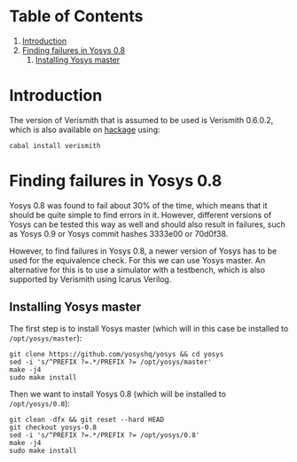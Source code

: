
# Table of Contents

1.  [Introduction](#org2e88aa0)
2.  [Finding failures in Yosys 0.8](#org7368fab)
    1.  [Installing Yosys master](#orgd073682)



<a id="org2e88aa0"></a>

# Introduction

The version of Verismith that is assumed to be used is Verismith 0.6.0.2, which is also available on [hackage](<https://hackage.haskell.org/package/verismith-0.6.0.2>) using:

    cabal install verismith


<a id="org7368fab"></a>

# Finding failures in Yosys 0.8

Yosys 0.8 was found to fail about 30% of the time, which means that it should be quite simple to find errors in it. However, different versions of Yosys can be tested this way as well and should also result in failures, such as Yosys 0.9 or Yosys commit hashes 3333e00 or 70d0f38.

However, to find failures in Yosys 0.8, a newer version of Yosys has to be used for the equivalence check. For this we can use Yosys master. An alternative for this is to use a simulator with a testbench, which is also supported by Verismith using Icarus Verilog.


<a id="orgd073682"></a>

## Installing Yosys master

The first step is to install Yosys master (which will in this case be installed to `/opt/yosys/master`):

    git clone https://github.com/yosyshq/yosys && cd yosys
    sed -i 's/^PREFIX ?=.*/PREFIX ?= /opt/yosys/master'
    make -j4
    sudo make install

Then we want to install Yosys 0.8 (which will be installed to `/opt/yosys/0.8`):

    git clean -dfx && git reset --hard HEAD
    git checkout yosys-0.8
    sed -i 's/^PREFIX ?=.*/PREFIX ?= /opt/yosys/0.8'
    make -j4
    sudo make install

